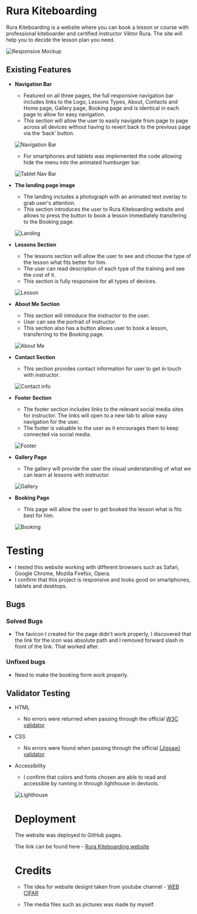 # Rura Kiteboarding

Rura Kiteboarding is a website where you can book a lesson or course with professional kiteboarder and certified instructor Viktor Rura. The site will help you to decide the lesson plan you need.

![Responsice Mockup](./assets/images/readme_media/RK_mockup.png)

## Existing Features

- __Navigation Bar__

  - Featured on all three pages, the full responsive navigation bar includes links to the Logo, Lessons Types, About, Contacts and Home page, Gallery page, Booking page and is identical in each page to allow for easy navigation.
  - This section will allow the user to easily navigate from page to page across all devices without having to revert back to the previous page via the ‘back’ button. 

  ![Navigation Bar](./assets/images/readme_media/NavigationBar.png)

  - For smartphones and tablets was implemented the code allowing hide the menu into the animated humburger bar.

  ![Tablet Nav Bar](./assets/images/readme_media/TabletNavBar.png)

- __The landing page image__

    - The landing includes a photograph with an animated text overlay to grab user's attention.
  - This section introduces the user to Rura Kiteboarding website and allows to press the button to book a lesson immediately transfering to the Booking page.

  ![Landing](./assets/images/readme_media/LandingPage.png)

- __Lessons Section__
  - The lessons section will allow the user to see and choose the type of the lesson what fits better for him.
  - The user can read description of each type of the training and see the cost of it.
  - This section is fully responsive for all types of devices.

  ![Lesson](./assets/images/readme_media/LessonsType.png)

- __About Me Section__
  - This section will introduce the instructor to the user.
  - User can see the portrait of instructor.
  - This section also has a button allows user to book a lesson, transferring to the Booking page.

  ![About Me](./assets/images/readme_media/AboutMe.png)

- __Contact Section__
  - This section provides contact information for user to get in touch with instructor.

  ![Contact info](./assets/images/readme_media/Contact.png)

- __Footer Section__
  - The footer section includes links to the relevant social media sites for instructor. The links will open to a new tab to allow easy navigation for the user. 
  - The footer is valuable to the user as it encourages them to keep connected via social media.

  ![Footer](./assets/images/readme_media/Footer.png)

- __Gallery Page__
  - The gallery will provide the user the visual understanding of what we can learn at lessons with instructor.

  ![Gallery](./assets/images/readme_media/Gallery.png)

- __Booking Page__
  - This page will allow the user to get booked the lesson what is fits best for him.
  
  ![Booking](./assets/images/readme_media/Booking.png)

# Testing
  - I tested this website working with different browsers such as Safari, Google Chrome, Mozilla Firefox, Opera.
  - I confirm that this project is responsive and looks good on smartphones, tablets and desktops.

## Bugs

### Solved Bugs
- The favicon I created for the page didn't work properly, I discovered that the link for the icon was absolute path and I removed forward slash in front of the link. That worked after.

### Unfixed bugs
- Need to make the booking form work properly.

## Validator Testing 

- HTML
  - No errors were returned when passing through the official [W3C validator](https://validator.w3.org/nu/?doc=https%3A%2F%2Frurakite.github.io%2Fkite-lessons%2Fgallery.html)
- CSS
  - No errors were found when passing through the official [(Jigsaw) validator](https://jigsaw.w3.org/css-validator/validator?uri=https%3A%2F%2Frurakite.github.io%2Fkite-lessons%2Findex.html&profile=css3svg&usermedium=all&warning=1&vextwarning=&lang=ru)
- Accessibility
  - I confirm that colors and fonts chosen are able to read and accessible by running in through lighthouse in devtools.

  ![Lighthouse](./assets/images/readme_media/LighthouseCheck.png)

  # Deployment
  
  The website was deployed to GitHub pages.

  The link can be found here - [Rura Kiteboarding website](https://rurakite.github.io/kite-lessons/index.html)

  # Credits
  - The idea for website designt taken from youtube channel - [WEB CIFAR](https://www.youtube.com/@webcifar)

  - The media files such as pictures was made by myself.